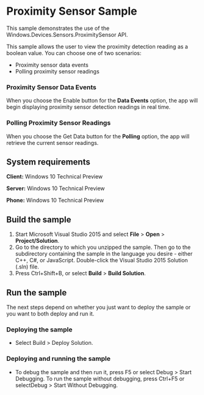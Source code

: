 # Proximity Sensor Sample

This sample demonstrates the use of the Windows.Devices.Sensors.ProximitySensor API.

This sample allows the user to view the proximity detection reading as a boolean value. You can choose one of two scenarios:

-   Proximity sensor data events
-   Polling proximity sensor readings

### Proximity Sensor Data Events

When you choose the Enable button for the **Data Events** option, the app will begin displaying proximity sensor detection readings in real time.

### Polling Proximity Sensor Readings

When you choose the Get Data button for the **Polling** option, the app will retrieve the current sensor readings.

## System requirements

**Client:** Windows 10 Technical Preview

**Server:** Windows 10 Technical Preview

**Phone:**  Windows 10 Technical Preview

## Build the sample

1. Start Microsoft Visual Studio 2015 and select **File** \> **Open** \> **Project/Solution**.
2. Go to the directory to which you unzipped the sample. Then go to the subdirectory containing the sample in the language you desire - either C++, C#, or JavaScript. Double-click the Visual Studio 2015 Solution (.sln) file. 
3. Press Ctrl+Shift+B, or select **Build** \> **Build Solution**. 

## Run the sample

The next steps depend on whether you just want to deploy the sample or you want to both deploy and run it.

### Deploying the sample

- Select Build > Deploy Solution. 

### Deploying and running the sample

- To debug the sample and then run it, press F5 or select Debug >  Start Debugging. To run the sample without debugging, press Ctrl+F5 or selectDebug > Start Without Debugging. 
